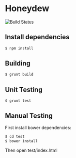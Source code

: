# Honeydew

[![Build Status](https://magnum.travis-ci.com/jpkleemans/honeydew.svg?token=GXRf6ZhsQtqcnMx7Tnzu&branch=develop)](https://magnum.travis-ci.com/jpkleemans/honeydew)

## Install dependencies

``` bash
$ npm install
```

## Building

``` bash
$ grunt build
```

## Unit Testing

``` bash
$ grunt test
```

## Manual Testing

First install bower dependencies:

``` bash
$ cd test
$ bower install
```

Then open test/index.html
